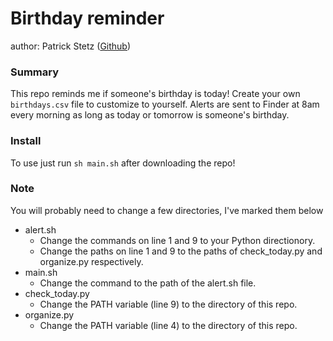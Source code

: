 # Birthday reminder

author: Patrick Stetz ([Github](https://github.com/pstetz))

### Summary

This repo reminds me if someone's birthday is today!  Create your own `birthdays.csv` file to customize to yourself.  Alerts are sent to Finder at 8am every morning as long as today or tomorrow is someone's birthday.

### Install

To use just run `sh main.sh` after downloading the repo!

### Note

You will probably need to change a few directories, I've marked them below

- alert.sh
	- Change the commands on line 1 and 9 to your Python directionory.
	- Change the paths on line 1 and 9 to the paths of check_today.py and organize.py respectively.
- main.sh
	- Change the command to the path of the alert.sh file.
- check_today.py
  - Change the PATH variable (line 9) to the directory of this repo.
- organize.py
	- Change the PATH variable (line 4) to the directory of this repo.